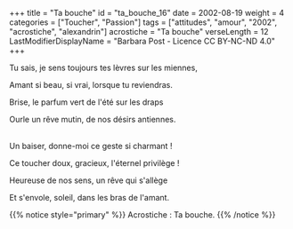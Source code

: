 +++
title = "Ta bouche"
id = "ta_bouche_16"
date = 2002-08-19
weight = 4
categories = ["Toucher", "Passion"]
tags = ["attitudes", "amour", "2002", "acrostiche", "alexandrin"]
acrostiche = "Ta bouche"
verseLength = 12
LastModifierDisplayName = "Barbara Post - Licence CC BY-NC-ND 4.0"
+++

Tu sais, je sens toujours tes lèvres sur les miennes,

Amant si beau, si vrai, lorsque tu reviendras.

Brise, le parfum vert de l'été sur les draps

Ourle un rêve mutin, de nos désirs antiennes.

 \
Un baiser, donne-moi ce geste si charmant !

Ce toucher doux, gracieux, l'éternel privilège !

Heureuse de nos sens, un rêve qui s'allège

Et s'envole, soleil, dans les bras de l'amant.

{{% notice style="primary" %}}
Acrostiche : Ta bouche.
{{% /notice %}}
